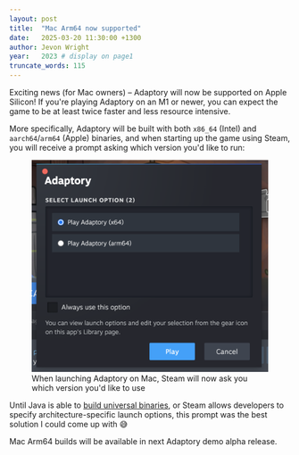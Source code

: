 ```yaml
---
layout: post
title:  "Mac Arm64 now supported"
date:   2025-03-20 11:30:00 +1300
author: Jevon Wright
year:   2023 # display on page1
truncate_words: 115
---
```


Exciting news (for Mac owners) – Adaptory will now be supported on Apple Silicon!
If you're playing Adaptory on an M1 or newer, you can expect the game to be at least twice faster
and less resource intensive.

More specifically, Adaptory will be built with both `x86_64` (Intel) and `aarch64`/`arm64` (Apple) binaries,
and when starting up the game using Steam, you will receive a prompt asking which version you'd like to run:

<figure class="image">
  <a href="/assets/screenshots/2025-03-20-mac-arm64.png"><img src="/assets/screenshots/2025-03-20-mac-arm64.png"></a>
  <figcaption>When launching Adaptory on Mac, Steam will now ask you which version you'd like to use</figcaption>
</figure>

Until Java is able to [build universal binaries](https://bugs.openjdk.org/browse/JDK-8310587),
or Steam allows developers to specify architecture-specific launch options,
this prompt was the best solution I could come up with 😅

Mac Arm64 builds will be available in next Adaptory demo alpha release.
